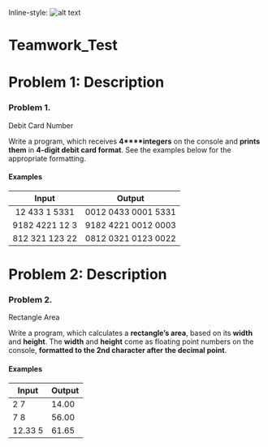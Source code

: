 Inline-style: 
![alt text](https://www.google.bg/search?client=firefox-b-ab&dcr=0&biw=1138&bih=526&tbm=isch&sa=1&ei=6pGlWrKWFouH6ATN8ZLIDg&q=softuni+logo&oq=softuni+lo&gs_l=psy-ab.3.0.0j0i24k1.33991.35037.0.36285.3.3.0.0.0.0.126.335.0j3.3.0....0...1c.1.64.psy-ab..0.3.334...0i30k1.0.0HPe7PzjYnk#imgrc=Xj_3FREGHk2nYM: "Logo Title Text 1")


# Teamwork_Test

# Problem 1: Description
### Problem 1.                 
Debit Card Number

Write a program, which receives **4****integers** on the
console and **prints them** in **4-digit debit card format**. See the
examples below for the appropriate formatting.

#### Examples

|          Input          |         Output         |
|:-----------------------:|:----------------------:|
| 12   433   1   5331     | 0012 0433 0001 5331    |
| 9182   4221   12   3    | 9182 4221 0012 0003    |
| 812   321   123   22    | 0812 0321 0123 0022    |


# Problem 2: Description
### Problem 2.                 
Rectangle Area

Write a program, which calculates a **rectangle’s area**, based on its **width**
and **height**. The **width** and **height** come as floating point numbers on the console, **formatted
to the 2nd character after the decimal point**.

#### Examples

|    Input        |    Output    |
|-----------------|--------------|
|    2   7        |    14.00     |
|    7   8        |    56.00     |
|    12.33   5    |    61.65     |